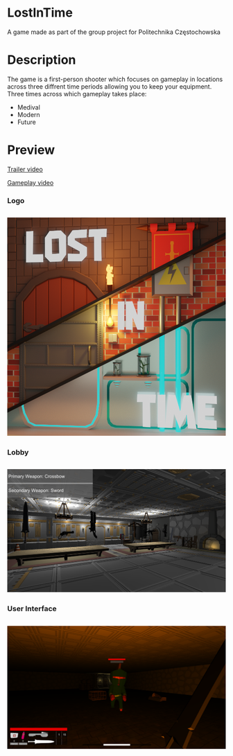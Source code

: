 # LostInTime
A game made as part of the group project for Politechnika Częstochowska

# Description
The game is a first-person shooter which focuses on gameplay in locations across three diffrent time periods allowing you to keep your equipment. 
Three times across which gameplay takes place:
* Medival
* Modern
* Future

# Preview

[Trailer video](https://www.youtube.com/watch?v=8ja0p29xRpY&ab_channel=Hajcik)


[Gameplay video](https://www.youtube.com/watch?v=s91gCxBFUZU&ab_channel=Hajcik)

### Logo
![](Images/LOGO.png)
---

### Lobby
![](Images/Lobby.png)
---

### User Interface
![](Images/UI.png)
---
